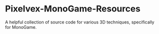 # Pixelvex-MonoGame-Resources
A helpful collection of source code for various 3D techniques, specifically for MonoGame.
